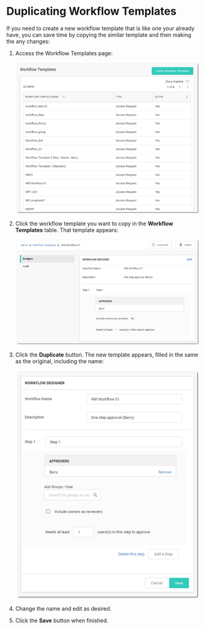 [title]: # (Duplicating Workflow Templates)
[tags]: # (Workflow)
[priority]: # (60)

# Duplicating Workflow Templates

If you need to create a new workflow template that is like one your already have, you can save time by copying the similar template and then making the any changes:

1. Access the Workflow Templates page:

   ![1556292770336](images/1556292770336.png)

1. Click the workflow template you want to copy in the **Workflow Templates** table. That template appears:

   ![1556292786016](images/1556292786016.png)

1. Click the **Duplicate** button. The new template appears, filled in the same as the original, including the name:

   ![1556292803679](images/1556292803679.png)

1. Change the name and edit as desired.

1. Click the **Save** button when finished.
